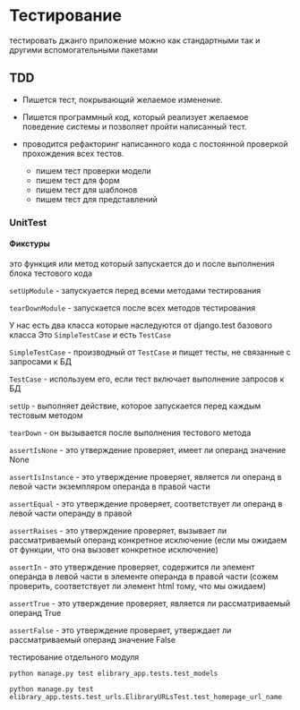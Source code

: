 # Тестирование 


тестировать джанго приложение можно как стандартными так и другими вспомогательными пакетами


## TDD

- Пишется тест, покрывающий желаемое изменение.
- Пишется программный код, который реализует желаемое поведение системы и позволяет пройти написанный тест.
- проводится рефакторинг написанного кода с постоянной проверкой прохождения всех тестов.
    

    - пишем тест проверки модели
    - пишем тест для форм
    - пишем тест для шаблонов
    - пишем тест для представлений

### UnitTest
#### Фикстуры
это функция или метод который запускается до
и после выполнения блока тестового кода

```setUpModule``` - запускуается перед всеми методами тестирования

```tearDownModule``` - запускается после всех методов тестирования


У нас есть два класса которые наследуются от django.test базового
класса Это ```SimpleTestCase``` и есть ```TestCase```

```SimpleTestCase``` - производный от ```TestCase``` и пищет тесты, не связанные с запросами к БД 

```TestCase``` - используем его, если тест включает выполнение запросов к БД


```setUp``` - выполняет действие, которое запускается перед каждым тестовым методом

```tearDown``` - он вызывается после выполнения тестового метода


```assertIsNone``` - это утверждение проверяет, имеет ли операнд значение None

```assertIsInstance``` - это утверждение проверяет, является ли операнд в левой части экземпляром операнда в правой части

```assertEqual``` - это утверждение проверяет, соответствует ли операнд в левой части операнду в правой

```assertRaises``` - это утверждение проверяет, вызывает ли рассматриваемый операнд конкретное исключение (если мы ожидаем от функции, что она вызовет конкретное исключение)

```assertIn``` - это утверждение проверяет, содержится ли элемент операнда в левой части в элементе операнда в правой части (сожем проверить, соответствует ли элемент html тому, что мы ожидаем)

```assertTrue``` - это утверждение проверяет, является ли рассматриваемый операнд True

```assertFalse``` - это утверждение проверяет, утверждает ли рассматриваемый операнд значение False 


тестирование отдельного модуля
```shell
python manage.py test elibrary_app.tests.test_models
```

```shell
python manage.py test elibrary_app.tests.test_urls.ElibraryURLsTest.test_homepage_url_name
```